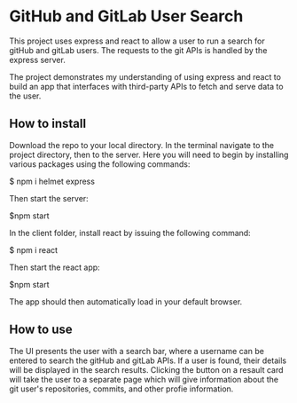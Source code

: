 # GitHub and GitLab User Search

This project uses express and react to allow a user to run a search for gitHub and gitLab users. The requests to the git APIs is handled by the express server.

The project demonstrates my understanding of using express and react to build an app that interfaces with third-party APIs to fetch and serve data to the user.

## How to install

Download the repo to your local directory. 
In the terminal navigate to the project directory, then to the server. Here you will need to begin by installing various packages using the following commands: 

$ npm i helmet express

Then start the server: 

$npm start

In the client folder, install react by issuing the following command:

$ npm i react

Then start the react app:

$npm start

The app should then automatically load in your default browser. 


## How to use

The UI presents the user with a search bar, where a username can be entered to search the gitHub and gitLab APIs. If a user is found, their details will be displayed in the search results. Clicking the button on a resault card will take the user to a separate page which will give information about the git user's repositories, commits, and other profie information. 



